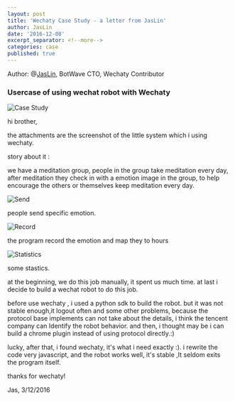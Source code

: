 ```yaml
---
layout: post
title: 'Wechaty Case Study - a letter from JasLin'
author: JasLin
date: '2016-12-08'
excerpt_separator: <!--more-->
categories: case
published: true
---
```


Author: @[JasLin](https://github.com/jaslin/), BotWave CTO, Wechaty Contributor

### Usercase of using wechat robot with Wechaty

![Case Study][jaslin-case]

hi brother,
 
the attachments are the screenshot of the little system which i using wechaty.

story about it :

we have a meditation group, people in the group take meditation every day, after meditation they check in with a emotion image in the group, to help  encourage the others or themselves keep meditation every day.

<!--more-->

![Send][jaslin-send]

people send specific emotion. 

![Record][jaslin-record]

the program record the emotion and map they to hours

![Statistics][jaslin-statistics]

some stastics.

at the beginning, we do this job manually, it spent us much time. at last i decide to build a wechat robot to do this job.

before use wechaty , i used a python sdk to build the robot. but it was not stable enough,it logout often and some other problems, because the protocol base implements can not take about the details, i think the tencent company can Identify the robot behavior. and then, i thought may be i can build a chrome plugin instead of using protocol directly.:) 

lucky, after that, i found wechaty, it's what i need exactly :). i rewrite the code very javascript, and the robot works well, it's stable ,It seldom exits the program itself.

thanks for wechaty!

Jas, 3/12/2016

[jaslin-case]: /download/2016/jaslin-case-study.jpg
[jaslin-record]: /download/2016/jaslin-use-case-record.jpg
[jaslin-send]: /download/2016/jaslin-use-case-send.jpg
[jaslin-statistics]: /download/2016/jaslin-use-case-statistics.jpg


